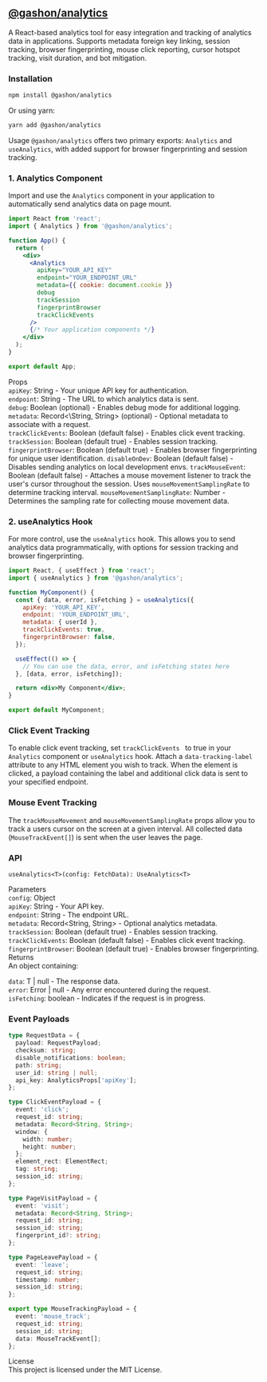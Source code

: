 ## [@gashon/analytics](https://www.npmjs.com/package/@gashon/analytics)

A React-based analytics tool for easy integration and tracking of analytics data in applications. Supports metadata foreign key linking, session tracking, browser fingerprinting, mouse click reporting, cursor hotspot tracking, visit duration, and bot mitigation.

### Installation

```bash
npm install @gashon/analytics
```

Or using yarn:

```bash
yarn add @gashon/analytics
```

Usage
`@gashon/analytics` offers two primary exports: `Analytics` and `useAnalytics`, with added support for browser fingerprinting and session tracking.

### 1. Analytics Component

Import and use the `Analytics` component in your application to automatically send analytics data on page mount.

```jsx
import React from 'react';
import { Analytics } from '@gashon/analytics';

function App() {
  return (
    <div>
      <Analytics
        apiKey="YOUR_API_KEY"
        endpoint="YOUR_ENDPOINT_URL"
        metadata={{ cookie: document.cookie }}
        debug
        trackSession
        fingerprintBrowser
        trackClickEvents
      />
      {/* Your application components */}
    </div>
  );
}

export default App;
```

Props  
`apiKey`: String - Your unique API key for authentication.  
`endpoint`: String - The URL to which analytics data is sent.  
`debug`: Boolean (optional) - Enables debug mode for additional logging.  
`metadata`: Record<\String, String> (optional) - Optional metadata to associate with a request. \
`trackClickEvents`: Boolean (default false) - Enables click event tracking. \
`trackSession`: Boolean (default true) - Enables session tracking.\
`fingerprintBrowser`: Boolean (default true) - Enables browser fingerprinting for unique user identification.
`disableOnDev`: Boolean (default false) - Disables sending analytics on local development envs.
`trackMouseEvent`: Boolean (default false) - Attaches a mouse movement listener to track the user's cursor throughout the session. Uses `mouseMovementSamplingRate` to determine tracking interval.
`mouseMovementSamplingRate`: Number - Determines the sampling rate for collecting mouse movement data.

### 2. useAnalytics Hook

For more control, use the `useAnalytics` hook. This allows you to send analytics data programmatically, with options for session tracking and browser fingerprinting.

```jsx
import React, { useEffect } from 'react';
import { useAnalytics } from '@gashon/analytics';

function MyComponent() {
  const { data, error, isFetching } = useAnalytics({
    apiKey: 'YOUR_API_KEY',
    endpoint: 'YOUR_ENDPOINT_URL',
    metadata: { userId },
    trackClickEvents: true,
    fingerprintBrowser: false,
  });

  useEffect(() => {
    // You can use the data, error, and isFetching states here
  }, [data, error, isFetching]);

  return <div>My Component</div>;
}

export default MyComponent;
```

### Click Event Tracking

To enable click event tracking, set `trackClickEvents ` to true in your `Analytics` component or `useAnalytics` hook. Attach a `data-tracking-label` attribute to any HTML element you wish to track. When the element is clicked, a payload containing the label and additional click data is sent to your specified endpoint.

### Mouse Event Tracking

The `trackMouseMovement` and `mouseMovementSamplingRate` props allow you to track a users cursor on the screen at a given interval. All collected data (`MouseTrackEvent[]`) is sent when the user leaves the page.

### API

`useAnalytics<T>(config: FetchData): UseAnalytics<T>`

Parameters  
`config`: Object  
`apiKey`: String - Your API key.  
`endpoint`: String - The endpoint URL.  
`metadata`: Record<String, String> - Optional analytics metadata.  
`trackSession`: Boolean (default true) - Enables session tracking. \
`trackClickEvents`: Boolean (default false) - Enables click event tracking. \
`fingerprintBrowser`: Boolean (default true) - Enables browser fingerprinting. \
Returns  
An object containing:

`data`: T | null - The response data.  
`error`: Error | null - Any error encountered during the request.  
`isFetching`: boolean - Indicates if the request is in progress.

### Event Payloads

```ts
type RequestData = {
  payload: RequestPayload;
  checksum: string;
  disable_notifications: boolean;
  path: string;
  user_id: string | null;
  api_key: AnalyticsProps['apiKey'];
};

type ClickEventPayload = {
  event: 'click';
  request_id: string;
  metadata: Record<String, String>;
  window: {
    width: number;
    height: number;
  };
  element_rect: ElementRect;
  tag: string;
  session_id: string;
};

type PageVisitPayload = {
  event: 'visit';
  metadata: Record<String, String>;
  request_id: string;
  session_id: string;
  fingerprint_id?: string;
};

type PageLeavePayload = {
  event: 'leave';
  request_id: string;
  timestamp: number;
  session_id: string;
};

export type MouseTrackingPayload = {
  event: 'mouse_track';
  request_id: string;
  session_id: string;
  data: MouseTrackEvent[];
};
```

License  
This project is licensed under the MIT License.
